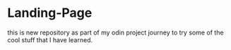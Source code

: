# Landing-Page
this is new repository as part of my odin project journey to try some of the cool stuff that I have learned.
